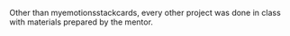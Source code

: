 Other than myemotionsstackcards, every other project was done in class with materials prepared by the mentor.
